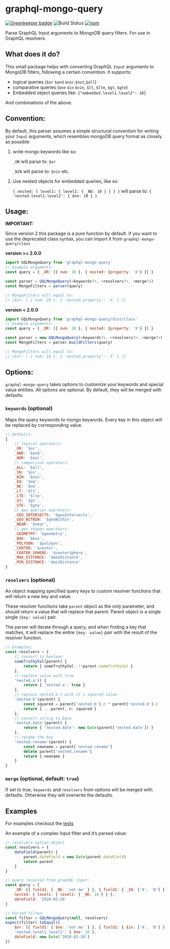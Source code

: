 # graphql-mongo-query

[![Greenkeeper badge](https://badges.greenkeeper.io/jfcieslak/graphql-mongo-query.svg)](https://greenkeeper.io/)
![Build Status](https://travis-ci.org/jfcieslak/graphql-mongo-query.svg?branch=master)
[![npm](https://img.shields.io/npm/v/@konfy/graphql-mongo-query.svg)](https://www.npmjs.com/package/@konfy/graphql-mongo-query)

Parse GraphQL Input arguments to MongoDB query filters. For use in GraphQL resolvers.

## What does it do?

This small package helps with converting GraphQL `Input` arguments to MongoDB filters, following a certain convention. It supports:

-   logical queries (`$or` `$and` `$nor`,`$not`,`$all`)
-   comparative queries (`$ne` `$in` `$nin`, `$lt`, `$lte`, `$gt`, `$gte`)
-   Embedded object queries like: `{"embedded.level1.level2": 10}`

And combinations of the above.

## Convention:

By default, this parser assumes a simple structural convention for writing your `Input` arguments, which resembles mongoDB query format as closely as possible:

1.  write mongo keywords like so:

    `_OR` will parse to: `$or`

    `_NIN` will parse to: `$nin` etc.

2.  Use nested objects for embedded queries, like so:

    `{ nested: { level1: { level2: { _NE: 10 } } } }` will parse to:
    `{ 'nested.level1.level2': { $ne: 10 } }`

## Usage:

**IMPORTANT:**

Since version 2 this package is a pure function by default. If you want to use the deprecated class syntax, you can import it from `graphql-mongo-query/class`

**version >= 2.0.0**

```javascript
import GQLMongoQuery from 'graphql-mongo-query'
// Example arguments:
const query = { _OR: [{ num: 10 }, { nested: {property: 'X'} }] }

const parser = GQLMongoQuery(<keywords?>, <resolvers?>, <merge?>)
const MongoFilters = parser(query)

// MongoFilters will equal to:
// {$or: [ { num: 10 }, { 'nested.property': 'X' } ]}
```

**version < 2.0.0**

```javascript
import GQLMongoQuery from 'graphql-mongo-query/dist/class'
// Example arguments:
const query = { _OR: [{ num: 10 }, { nested: {property: 'X'} }] }

const parser = new GQLMongoQuery(<keywords?>, <resolvers?>, <merge?>)
const MongoFilters = parser.buildFilters(query)

// MongoFilters will equal to:
// {$or: [ { num: 10 }, { 'nested.property': 'X' } ]}
```

## Options:

`graphql-mongo-query` takes options to customize your keywords and special value entities. All options are optional. By default, they will be merged with defaults.

### `keywords` (optional)

Maps the query keywords to mongo keywords. Every key in this object will be replaced by corresponding value.

```javascript
// Defaults:
{
	// logical operators:
	_OR: '$or',
	_AND: '$and',
	_NOR: '$nor',
	// comparison operators:
	_ALL: '$all',
	_IN: '$in',
	_NIN: '$nin',
	_EQ: '$eq',
	_NE: '$ne',
	_LT: '$lt',
	_LTE: '$lte',
	_GT: '$gt',
	_GTE: '$gte',
	// geo queries operators:
	_GEO_INTERSECTS: '$geoIntersects',
	_GEO_WITHIN: '$geoWithin',
	_NEAR: '$near',
	// geo shapes operators:
	_GEOMETRY: '$geometry',
	_BOX: '$box',
	_POLYGON: '$polygon',
	_CENTER: '$center',
	_CENTER_SPHERE: '$centerSphere',
	_MAX_DISTANCE: '$maxDistance',
	_MIN_DISTANCE: '$minDistance'
}
```

### `resolvers` (optional)

An object mapping specified query keys to custom resolver functions that will return a new key and value.

These resolver functions take `parent` object as the only parameter, and should return a value that will replace that parent. Parent object is a single single `{key: value}` pair.

The parser will iterate through a query, and when finding a key that matches, it will replace the entire `{key: value}` pair with the result of the resolver function.

```typescript
// Examples:
const resolvers = {
	// convert to boolean
	someTruthyVal(parent) {
		return { someTruthyVal: !!parent.someTruthyVal }
	},
	// replace value with true
	'nested.a'() {
		return { 'nested.a': true }
	},
	// replace nested.b.n with it's squared value
	'nested.b'(parent) {
		const squared = parent['nested.b'].n * parent['nested.b'].n
		return { ...parent, n: squared }
	},
	// convert string to Date
	'nested.date'(parent) {
		return { 'nested.date': new Date(parent['nested.date']) }
	},
	// rename the key
	'nested.rename'(parent) {
		const newname = parent['nested.rename']
		delete parent['nested.rename']
		return { newname }
	}
}
```

### `merge` (optional, default: `true`)

If set to true, `keywords` and `resolvers` from options will be merged with defaults. Otherwise they will overwrite the defaults.

## Examples

For examples checkout the [tests](https://github.com/jfcieslak/graphql-mongo-query/blob/master/tests/index.test.ts)

An example of a complex Input filter and it’s parsed value:

```javascript
// resolvers option object
const resolvers = {
	dateField(parent) {
		parent.dateField = new Date(parent.dateField)
		return parent
	}
}

// query received from graphQL input:
const query = {
	_OR: [{ field1: { _NE: 'not me' } }, { field2: { _IN: ['A', 'B'] } }],
	nested: { level1: { level2: { _NE: 10 } } },
	dateField: '2020-02-20'
}

// Parsed filter:
const filter = GQLMongoQuery(null, resolvers)
expect(filter).toEqual({
	$or: [{ field1: { $ne: 'not me' } }, { field2: { $in: ['A', 'B'] } }],
	'nested.level1.level2': { $ne: 10 },
	dateField: new Date('2020-02-20')
})
```
